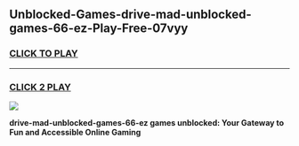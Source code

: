 
## Unblocked-Games-drive-mad-unblocked-games-66-ez-Play-Free-07vyy
<h3>
<a href="https://premium76.site?title=drive-mad-unblocked-games-66-ez&ref=17A">CLICK TO PLAY</a></h3>
<hr>

<h3>
<a href="https://premium76.site?title=drive-mad-unblocked-games-66-ez&ref=17A">CLICK 2 PLAY</a>
  
</h3>

<a href="https://premium76.site?title=drive-mad-unblocked-games-66-ez&ref=17A"><img src="https://clearcache.store/games.png"></a>


**drive-mad-unblocked-games-66-ez games unblocked: Your Gateway to Fun and Accessible Online Gaming**
